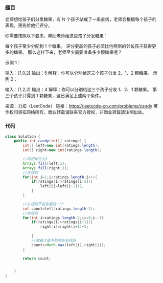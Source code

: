 ### 题目

老师想给孩子们分发糖果，有 N 个孩子站成了一条直线，老师会根据每个孩子的表现，预先给他们评分。

你需要按照以下要求，帮助老师给这些孩子分发糖果：

每个孩子至少分配到 1 个糖果。
评分更高的孩子必须比他两侧的邻位孩子获得更多的糖果。
那么这样下来，老师至少需要准备多少颗糖果呢？

 

示例 1：

输入：[1,0,2]
输出：5
解释：你可以分别给这三个孩子分发 2、1、2 颗糖果。
示例 2：

输入：[1,2,2]
输出：4
解释：你可以分别给这三个孩子分发 1、2、1 颗糖果。
     第三个孩子只得到 1 颗糖果，这已满足上述两个条件。

来源：力扣（LeetCode）
链接：https://leetcode-cn.com/problems/candy
著作权归领扣网络所有。商业转载请联系官方授权，非商业转载请注明出处。

### 代码

```java
class Solution {
    public int candy(int[] ratings) {
        int[] left=new int[ratings.length];
        int[] right=new int[ratings.length];

        //均初始化为1
        Arrays.fill(left,1);
        Arrays.fill(right,1);
        //左规则
        for(int i=1;i<ratings.length;i++){
            if(ratings[i]>ratings[i-1]){
                left[i]=left[i-1]+1;
            }
        }

        //右规则不包含最后一个
        int count=left[ratings.length-1];
        //右规则
        for(int i=ratings.length-2;i>=0;i--){
            if(ratings[i]>ratings[i+1]){
                right[i]=right[i+1]+1;
                
            }
            //取最大值不影响左右规则
            count+=Math.max(left[i],right[i]);
        }

        return count;


    }
}
```

